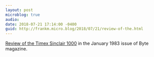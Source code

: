 ```yaml
---
layout: post
microblog: true
audio: 
date: 2018-07-21 17:14:00 -0400
guid: http://frankm.micro.blog/2018/07/21/review-of-the.html
---
```

[Review of the Timex Sinclair 1000](https://archive.org/stream/byte-magazine-1983-01/1983_01_BYTE_08-01_Looking_Ahead#page/n373/mode/1up) in the January 1983 issue of Byte magazine. 
